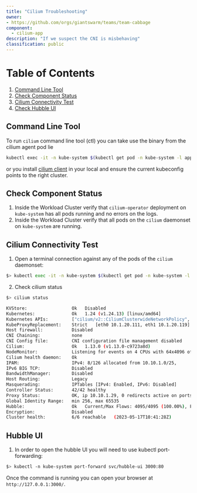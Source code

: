 ```yaml
---
title: "Cilium Troubleshooting"
owner:
- https://github.com/orgs/giantswarm/teams/team-cabbage
component:
  - cilium-app
description: "If we suspect the CNI is misbehaving"
classification: public
---
```


# Table of Contents
1. [Command Line Tool](#command-line-tool)
1. [Check Component Status](#check-component-status)
1. [Cilium Connectivity Test](#cilium-connectivity-test)
1. [Check Hubble UI](#hubble-ui)

## Command Line Tool

To run `cilium` command line tool (ctl) you can take use the binary from the cilium agent pod lie

```sh
kubectl exec -it -n kube-system $(kubectl get pod -n kube-system -l app.kubernetes.io/name=cilium-agent -o jsonpath="{.items[0].metadata.name}" ) sh
```

or you install [cilium client](https://docs.cilium.io/en/stable/gettingstarted/k8s-install-default/#install-the-cilium-cli) in your local and ensure the current kubeconfig points to the right cluster.

## Check Component Status

1) Inside the Workload Cluster verify that `cilium-operator` deployment on `kube-system` has all pods running and no errors on the logs.
2) Inside the Workload Cluster verify that all pods on the `cilium` daemonset on `kube-system` are running.

## Cilium Connectivity Test

1) Open a terminal connection against any of the pods of the `cilium` daemonset:

```sh
$> kubectl exec -it -n kube-system $(kubectl get pod -n kube-system -l app.kubernetes.io/name=cilium-agent -o jsonpath="{.items[0].metadata.name}" ) sh
```

2) Check cilium status

```sh
$> cilium status

KVStore:                 Ok   Disabled
Kubernetes:              Ok   1.24 (v1.24.13) [linux/amd64]
Kubernetes APIs:         ["cilium/v2::CiliumClusterwideNetworkPolicy", "cilium/v2::CiliumEndpoint", "cilium/v2::CiliumLocalRedirectPolicy", "cilium/v2::CiliumNetworkPolicy", "cilium/v2::CiliumNode", "core/v1::Namespace", "core/v1::Node", "core/v1::Pods", "core/v1::Service", "discovery/v1::EndpointSlice", "networking.k8s.io/v1::NetworkPolicy"]
KubeProxyReplacement:    Strict   [eth0 10.1.20.111, eth1 10.1.20.119]
Host firewall:           Disabled
CNI Chaining:            none
CNI Config file:         CNI configuration file management disabled
Cilium:                  Ok   1.13.0 (v1.13.0-c9723a8d)
NodeMonitor:             Listening for events on 4 CPUs with 64x4096 of shared memory
Cilium health daemon:    Ok
IPAM:                    IPv4: 8/126 allocated from 10.10.1.0/25,
IPv6 BIG TCP:            Disabled
BandwidthManager:        Disabled
Host Routing:            Legacy
Masquerading:            IPTables [IPv4: Enabled, IPv6: Disabled]
Controller Status:       42/42 healthy
Proxy Status:            OK, ip 10.10.1.29, 0 redirects active on ports 10000-20000
Global Identity Range:   min 256, max 65535
Hubble:                  Ok   Current/Max Flows: 4095/4095 (100.00%), Flows/s: 35.96   Metrics: Disabled
Encryption:              Disabled
Cluster health:          6/6 reachable   (2023-05-17T10:41:28Z)
```

## Hubble UI

1) In order to open the hubble UI you will need to use kubectl port-forwarding:

```sh
$> kubectl -n kube-system port-forward svc/hubble-ui 3000:80
```

Once the command is running you can open your browser at `http://127.0.0.1:3000/`.
